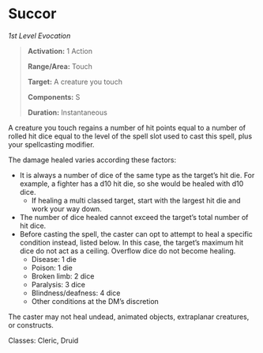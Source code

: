 # Succor

*1st Level Evocation*

> **Activation:** 1 Action
>
> **Range/Area:** Touch
>
> **Target:** A creature you touch
>
> **Components:** S
>
> **Duration:** Instantaneous

A creature you touch regains a number of hit points equal to a number of rolled hit dice equal to the level of the spell slot used to cast this spell, plus your spellcasting modifier.

The damage healed varies according these factors:

-   It is always a number of dice of the same type as the target’s hit die. For example, a fighter has a d10 hit die, so she would be healed with d10 dice.
    -   If healing a multi classed target, start with the largest hit die and work your way down.
-   The number of dice healed cannot exceed the target’s total number of hit dice.
-   Before casting the spell, the caster can opt to attempt to heal a specific condition instead, listed below. In this case, the target’s maximum hit dice do not act as a ceiling. Overflow dice do not become healing.
    -   Disease: 1 die
    -   Poison: 1 die
    -   Broken limb: 2 dice
    -   Paralysis: 3 dice
    -   Blindness/deafness: 4 dice
    -   Other conditions at the DM’s discretion

The caster may not heal undead, animated objects, extraplanar creatures, or constructs.

<!---
##### Succor Healing Table

A cleric’s [[Tendency|tendency]] affects the results, as referenced on the table below. *Same* indicates the same tendency, *adjacent* indicates tendency one step away, and *opposed* indicates opposite tendencies. A druid’s tendency does not affect the results, and they always use the *adjacent* result.
%%
This is the original table, which has the ‘middle’ row being the most common of the success rows

|  d20  | Same   | Adjacent | Opposed |
| :---: | ------ | -------- | ------- |
|  1-11 | 1 HP   | 1 HP     | 1 HP    |
| 12-13 | 2 dice | 1 die    | 1 die   |
| 14-19 | 3 dice | 2 dice   | 1 die   |
| 20-21 | 4 dice | 3 dice   | 2 dice  |
|  22+  | 5 dice | 4 dice   | 3 dice  |

The table below tightens the scale and makes it slightly easier to get the ‘best’ result’
%%

|  d20  | Same   | Adjacent | Opposed |
| :---: | ------ | -------- | ------- |
|  1-11 | 1 HP   | 1 HP     | 1 HP    |
| 12-14 | 2 dice | 1 die    | 1 die   |
| 15-17 | 3 dice | 2 dice   | 1 die   |
| 18-19 | 4 dice | 3 dice   | 2 dice  |
|  20+  | 5 dice | 4 dice   | 3 dice  |
-->

Classes: Cleric, Druid

<!---%%![[Healing#Succor Healing Table|Succor Healing Table]]%%-->